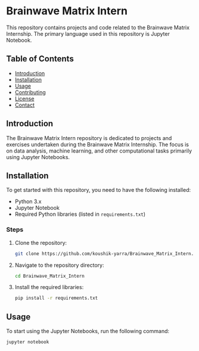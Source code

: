 # Brainwave Matrix Intern

This repository contains projects and code related to the Brainwave Matrix Internship. The primary language used in this repository is Jupyter Notebook.

## Table of Contents

- [Introduction](#introduction)
- [Installation](#installation)
- [Usage](#usage)
- [Contributing](#contributing)
- [License](#license)
- [Contact](#contact)

## Introduction

The Brainwave Matrix Intern repository is dedicated to projects and exercises undertaken during the Brainwave Matrix Internship. The focus is on data analysis, machine learning, and other computational tasks primarily using Jupyter Notebooks.

## Installation

To get started with this repository, you need to have the following installed:

- Python 3.x
- Jupyter Notebook
- Required Python libraries (listed in `requirements.txt`)

### Steps

1. Clone the repository:
    ```bash
    git clone https://github.com/koushik-yarra/Brainwave_Matrix_Intern.git
    ```
2. Navigate to the repository directory:
    ```bash
    cd Brainwave_Matrix_Intern
    ```
3. Install the required libraries:
    ```bash
    pip install -r requirements.txt
    ```

## Usage

To start using the Jupyter Notebooks, run the following command:
```bash
jupyter notebook
